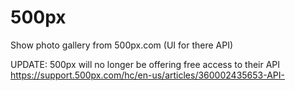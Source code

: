 500px
=====

Show photo gallery from 500px.com (UI for there API)

UPDATE: 500px will no longer be offering free access to their API https://support.500px.com/hc/en-us/articles/360002435653-API-
